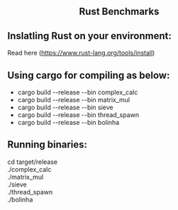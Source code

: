 <h2 align="center">Rust Benchmarks</h2>

## Inslatling Rust on your environment:

Read here (https://www.rust-lang.org/tools/install)

## Using cargo for compiling as below:

* cargo build --release --bin complex_calc<br />
* cargo build --release --bin matrix_mul<br />
* cargo build --release --bin sieve<br />
* cargo build --release --bin thread_spawn<br />
* cargo build --release --bin bolinha<br />

## Running binaries:

cd target/release <br />
./complex_calc <br />
./matrix_mul <br />
./sieve <br />
./thread_spawn <br />
./bolinha<br />